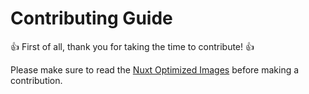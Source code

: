 # Contributing Guide

:+1: First of all, thank you for taking the time to contribute! :+1:

Please make sure to read the [Nuxt Optimized Images][link] before making a contribution.

[link]: https://marquez.co/docs/nuxt-optimized-images/contributing?utm_source=github&utm_medium=contributing&utm_campaign=nuxt-optimized-images
